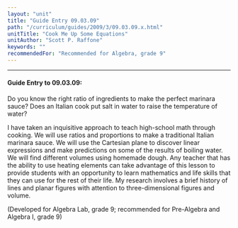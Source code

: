 ```yaml
---
layout: "unit"
title: "Guide Entry 09.03.09"
path: "/curriculum/guides/2009/3/09.03.09.x.html"
unitTitle: "Cook Me Up Some Equations"
unitAuthor: "Scott P. Raffone"
keywords: ""
recommendedFor: "Recommended for Algebra, grade 9"
---
```

<body>
<hr/>
<h4>
Guide Entry to 09.03.09:
</h4>
Do you know the right ratio of ingredients to make the perfect marinara sauce? Does an Italian cook put salt in water to raise the temperature of water?
<p>
I have taken an inquisitive approach to teach high-school math through cooking. We will use ratios and proportions to make a traditional Italian marinara sauce. We will use the Cartesian plane to discover linear expressions and make predictions on some of the results of boiling water. We will find different volumes using homemade dough.  Any teacher that has the ability to use heating elements can take advantage of this lesson to provide students with an opportunity to learn mathematics and life skills that they can use for the rest of their life. My research involves a brief history of lines and planar figures with attention to three-dimensional figures and volume.
</p>
<p>
(Developed for Algebra Lab, grade 9; recommended for Pre-Algebra and Algebra I, grade 9)
</p>
</body>
